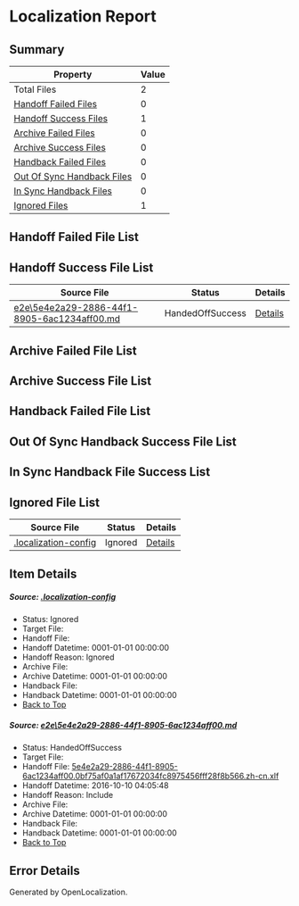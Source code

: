 # <a name='report-top'></a> Localization Report

## Summary
 Property | Value 
 -------- | ----- 
 Total Files | 2
[ Handoff Failed Files ](#handoff-failed-list)| 0
[ Handoff Success Files ](#handoff-success-list)| 1
[ Archive Failed Files ](#archive-failed-list)| 0
[ Archive Success Files ](#archive-success-list)| 0
[ Handback Failed Files ](#handback-failed-list)| 0
[ Out Of Sync Handback Files ](#outofsync-handback-success-list)| 0
[ In Sync Handback Files ](#insync-handback-success-list)| 0
[ Ignored Files ](#ignored-list)| 1

## <a name='handoff-failed-list'></a> Handoff Failed File List

## <a name='handoff-success-list'></a> Handoff Success File List
 Source File | Status | Details 
 ----------- | ------ | ------- 
 [e2e\5e4e2a29-2886-44f1-8905-6ac1234aff00.md](https://github.com/OpenLocalizationTestOrg/ol-test0/blob/0e468e387ab2ef356a28eb1e521e0e6fce8a02a4/e2e/5e4e2a29-2886-44f1-8905-6ac1234aff00.md) | HandedOffSuccess | [Details](#f875148175623cd34b302a29281ae7cf7bea90f41)

## <a name='archive-failed-list'></a> Archive Failed File List

## <a name='archive-success-list'></a> Archive Success File List

## <a name='handback-failed-list'></a> Handback Failed File List

## <a name='outofsync-handback-success-list'></a> Out Of Sync Handback Success File List

## <a name='insync-handback-success-list'></a> In Sync Handback File Success List

## <a name='ignored-list'></a> Ignored File List
 Source File | Status | Details 
 ----------- | ------ | ------- 
 [.localization-config](https://github.com/OpenLocalizationTestOrg/ol-test0/blob/0e468e387ab2ef356a28eb1e521e0e6fce8a02a4/.localization-config) | Ignored | [Details](#c268a05ecaa7ec85942ed632c29928ee5bd6da8d0)

## Item Details
##### <a name='c268a05ecaa7ec85942ed632c29928ee5bd6da8d0'></a> Source: [.localization-config](https://github.com/OpenLocalizationTestOrg/ol-test0/blob/0e468e387ab2ef356a28eb1e521e0e6fce8a02a4/.localization-config)
* Status: Ignored
* Target File: 
* Handoff File: 
* Handoff Datetime: 0001-01-01 00:00:00
* Handoff Reason: Ignored
* Archive File: 
* Archive Datetime: 0001-01-01 00:00:00
* Handback File: 
* Handback Datetime: 0001-01-01 00:00:00
* [Back to Top](#report-top)

##### <a name='f875148175623cd34b302a29281ae7cf7bea90f41'></a> Source: [e2e\5e4e2a29-2886-44f1-8905-6ac1234aff00.md](https://github.com/OpenLocalizationTestOrg/ol-test0/blob/0e468e387ab2ef356a28eb1e521e0e6fce8a02a4/e2e/5e4e2a29-2886-44f1-8905-6ac1234aff00.md)
* Status: HandedOffSuccess
* Target File: 
* Handoff File: [5e4e2a29-2886-44f1-8905-6ac1234aff00.0bf75af0a1af17672034fc8975456fff28f8b566.zh-cn.xlf](https://github.com/OpenLocalizationTestOrg/ol-test0-handoff/blob/6cf3ed19577dc38ee8fe01c4df574e4b1e8c698f/ol-handoff/OpenLocalizationTestOrg/ol-test0-zhcn/qimu/ht/5e4e2a29-2886-44f1-8905-6ac1234aff00.0bf75af0a1af17672034fc8975456fff28f8b566.zh-cn.xlf)
* Handoff Datetime: 2016-10-10 04:05:48
* Handoff Reason: Include
* Archive File: 
* Archive Datetime: 0001-01-01 00:00:00
* Handback File: 
* Handback Datetime: 0001-01-01 00:00:00
* [Back to Top](#report-top)


## Error Details

Generated by OpenLocalization.
